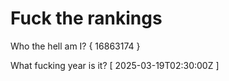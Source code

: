 # Fuck the rankings

Who the hell am I?
{ 16863174 }

What fucking year is it?
[ 2025-03-19T02:30:00Z ]
